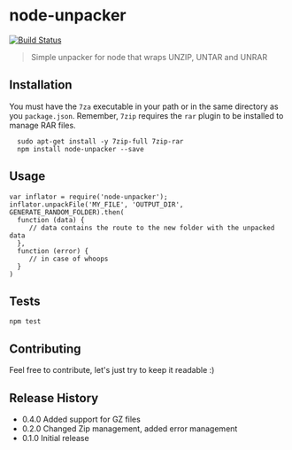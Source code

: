 node-unpacker
=============
[![Build Status](https://travis-ci.org/abaltra/node-unpacker.svg?branch=master)](https://travis-ci.org/abaltra/node-unpacker)

> Simple unpacker for node that wraps UNZIP, UNTAR and UNRAR

## Installation
You must have the `7za` executable in your path or in the same directory as you `package.json`. Remember, `7zip`   requires the `rar` plugin to be installed to manage RAR files.

```
  sudo apt-get install -y 7zip-full 7zip-rar
  npm install node-unpacker --save
```
  
  
## Usage
  ```
  var inflator = require('node-unpacker');
  inflator.unpackFile('MY_FILE', 'OUTPUT_DIR', GENERATE_RANDOM_FOLDER).then(
    function (data) {
       // data contains the route to the new folder with the unpacked data
    },
    function (error) {
       // in case of whoops
    }
  )
  ```
## Tests
  ```
  npm test
  ```

## Contributing
  Feel free to contribute, let's just try to keep it readable :)

## Release History
  * 0.4.0 Added support for GZ files
  * 0.2.0 Changed Zip management, added error management
  * 0.1.0 Initial release
